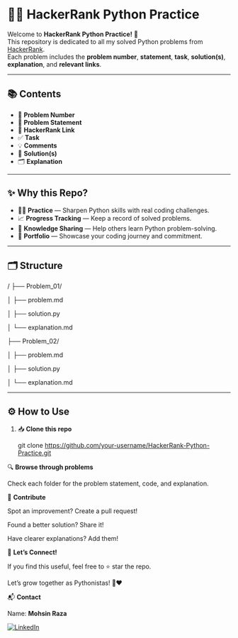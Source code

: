 # 🐍✨ HackerRank Python Practice

Welcome to **HackerRank Python Practice!** 🚀  
This repository is dedicated to all my solved Python problems from [HackerRank](https://www.hackerrank.com/).  
Each problem includes the **problem number**, **statement**, **task**, **solution(s)**, **explanation**, and **relevant links**.

---

## 📚 Contents

- 📌 **Problem Number**
- 📝 **Problem Statement**
- 🔗 **HackerRank Link**
- ✅ **Task**
- 💡 **Comments**
- 🧩 **Solution(s)**
- 🗂️ **Explanation**

---

## ✨ Why this Repo?

- 👨‍💻 **Practice** — Sharpen Python skills with real coding challenges.
- 📈 **Progress Tracking** — Keep a record of solved problems.
- 🧠 **Knowledge Sharing** — Help others learn Python problem-solving.
- 📂 **Portfolio** — Showcase your coding journey and commitment.

---

## 🗂️ Structure

/
├── Problem_01/

│ ├── problem.md

│ ├── solution.py

│ └── explanation.md

├── Problem_02/

│ ├── problem.md

│ ├── solution.py

│ └── explanation.md


---

## ⚙️ How to Use

1. 📥 **Clone this repo**

   git clone https://github.com/your-username/HackerRank-Python-Practice.git
   
🔍 **Browse through problems**

Check each folder for the problem statement, code, and explanation.


🤝 **Contribute**

Spot an improvement? Create a pull request!

Found a better solution? Share it!

Have clearer explanations? Add them!


🌟 **Let’s Connect!**

If you find this useful, feel free to ⭐️ star the repo.

Let’s grow together as Pythonistas! 🐍❤️


📬 **Contact**

Name: **Mohsin Raza**

[![LinkedIn](https://img.shields.io/badge/LinkedIn-0077B5?style=for-the-badge&logo=linkedin&logoColor=white)](https://www.linkedin.com/in/mohsin--raza)
